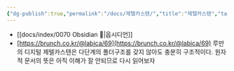```yaml
---
{"dg-publish":true,"permalink":"/docs/제텔카스텐/","title":"제텔카스텐","tags":["scrap"]}
---
```


- [[docs/index/0070 Obsidian 💎\|옵시디언]]
- [https://brunch.co.kr/@labica/69](https://brunch.co.kr/@labica/69)  루만의 디지털 제텔카스텐은 다단계의 폴더구조를 갖지 않아도 충분히 구조적이다. 원자적 문서의 뜻은 아직 이해가 잘 안되므로 다시 읽어보자
